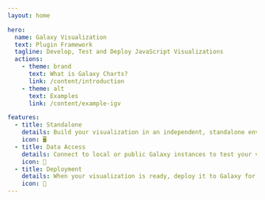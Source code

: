 ```yaml
---
layout: home

hero:
  name: Galaxy Visualization
  text: Plugin Framework
  tagline: Develop, Test and Deploy JavaScript Visualizations
  actions:
    - theme: brand
      text: What is Galaxy Charts?
      link: /content/introduction
    - theme: alt
      text: Examples
      link: /content/example-igv

features:
  - title: Standalone
    details: Build your visualization in an independent, standalone environment with modern tools like Vite and Vue 3.
    icon: 🖥️
  - title: Data Access
    details: Connect to local or public Galaxy instances to test your visualization with real-world data.
    icon: 🔗
  - title: Deployment
    details: When your visualization is ready, deploy it to Galaxy for use by researchers worldwide.
    icon: 🚀
---
```

